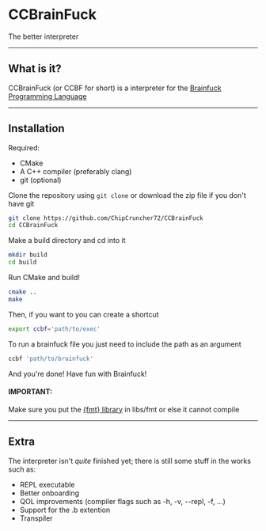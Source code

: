 # CCBrainFuck
The better interpreter

---

## What is it?
CCBrainFuck (or CCBF for short) is a interpreter for the [Brainfuck Programming Language](https://en.wikipedia.org/wiki/Brainfuck)

---

## Installation
Required:
- CMake
- A C++ compiler (preferably clang)
- git (optional)

Clone the repository using `git clone` or download the zip file if you don't have git
```sh
git clone https://github.com/ChipCruncher72/CCBrainFuck
cd CCBrainFuck
```

Make a build directory and cd into it
```sh
mkdir build
cd build
```

Run CMake and build!
```sh
cmake ..
make
```

Then, if you want to you can create a shortcut
```sh
export ccbf='path/to/exec'
```

To run a brainfuck file you just need to include the path as an argument
```sh
ccbf 'path/to/brainfuck'
```

And you're done! Have fun with Brainfuck!

#### IMPORTANT:
Make sure you put the [{fmt} library](https://github.com/fmtlib/fmt) in libs/fmt or else it cannot compile

---

## Extra
The interpreter isn't *quite* finished yet; there is still some stuff in the works such as:
- REPL executable
- Better onboarding
- QOL improvements (compiler flags such as -h, -v, --repl, -f, ...)
- Support for the .b extention
- Transpiler

